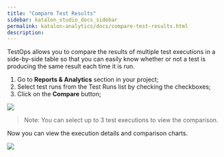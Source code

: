 ```yaml
---
title: "Compare Test Results"
sidebar: katalon_studio_docs_sidebar
permalink: katalon-analytics/docs/compare-test-results.html 
description: 
---
```

TestOps allows you to compare the results of multiple test executions in a side-by-side table so that you can easily know whether or not a test is producing the same result each time it is run.

1. Go to **Reports & Analytics** section in your project;
2. Select test runs from the Test Runs list by checking the checkboxes;
3. Click on the **Compare** button;

<img src="https://github.com/katalon-studio/docs-images/blob/master/katalon-analytics/docs/compare-test-results/1-test-compare.png" width="" height="">

> Note: You can select up to 3 test executions to view the comparison.

Now you can view the execution details and comparison charts.

<img src="https://github.com/katalon-studio/docs-images/blob/master/katalon-analytics/docs/compare-test-results/2-test%20compare.png" width="" height="">